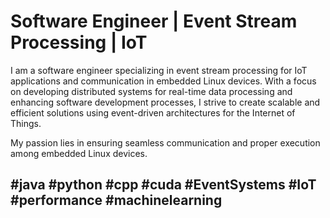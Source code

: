 # Software Engineer | Event Stream Processing | IoT

I am a software engineer specializing in event stream processing for IoT applications and communication in embedded Linux devices. With a focus on developing distributed systems for real-time data processing and enhancing software development processes, I strive to create scalable and efficient solutions using event-driven architectures for the Internet of Things.

My passion lies in ensuring seamless communication and proper execution among embedded Linux devices.

## #java #python #cpp #cuda #EventSystems #IoT #performance #machinelearning
